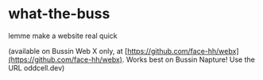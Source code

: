 # what-the-buss
lemme make a website real quick

(available on Bussin Web X only, at [https://github.com/face-hh/webx](https://github.com/face-hh/webx). Works best on Bussin Napture! Use the URL oddcell.dev)